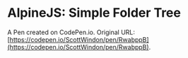 # AlpineJS: Simple Folder Tree

A Pen created on CodePen.io. Original URL: [https://codepen.io/ScottWindon/pen/RwabppB](https://codepen.io/ScottWindon/pen/RwabppB).


